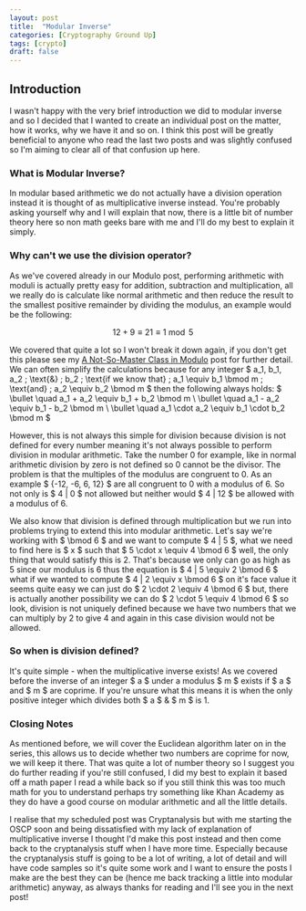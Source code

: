 ```yaml
---
layout: post
title:  "Modular Inverse"
categories: [Cryptography Ground Up]
tags: [crypto]
draft: false
---
```


## Introduction

I wasn't happy with the very brief introduction we did to modular inverse and so I decided that I wanted to create an individual post on the matter, how it works, why we have it and so on. I think this post will be greatly beneficial to anyone who read the last two posts and was slightly confused so I'm aiming to clear all of that confusion up here.

### What is Modular Inverse?

In modular based arithmetic we do not actually have a division operation instead it is thought of as multiplicative inverse instead. You're probably asking yourself why and I will explain that now, there is a little bit of number theory here so non math geeks bare with me and I'll do my best to explain it simply.

### Why can't we use the division operator?

As we've covered already in our Modulo post, performing arithmetic with moduli is actually pretty easy for addition, subtraction and multiplication, all we really do is calculate like normal arithmetic and then reduce the result to the smallest positive remainder by dividing the modulus, an example would be the following:

$$ 12+9 \equiv 21 \equiv 1 \bmod 5 $$

We covered that quite a lot so I won't break it down again, if you don't get this please see my [A Not-So-Master Class in Modulo](https://linxz.co.uk/cryptography%20ground%20up/2019/01/30/CGU-Entry-03.html) post for further detail. We can often simplify the calculations because for any integer $ a_1, b_1, a_2 \; \text{&}  \; b_2 \; \text{if we know that} \; a_1 \equiv b_1 \bmod m \; \text{and} \; a_2 \equiv b_2 \bmod m $ then the following always holds:
$ \bullet \quad a_1 + a_2 \equiv b_1 + b_2 \bmod m \\
\bullet \quad a_1 - a_2 \equiv b_1 - b_2 \bmod m \\
\bullet \quad a_1 \cdot a_2 \equiv b_1 \cdot b_2 \bmod m $

However, this is not always this simple for division because division is not defined for every number meaning it's not always possible to perform division in modular arithmetic. Take the number 0 for example, like in normal arithmetic division by zero is not defined so 0 cannot be the divisor. The problem is that the multiples of the modulus are congruent to 0. As an example $ \{-12, -6, 6, 12\} $ are all congruent to 0 with a modulus of 6. So not only is $ 4 | 0 $ not allowed but neither would $ 4 | 12 $ be allowed with a modulus of 6.

We also know that division is defined through multiplication but we run into problems trying to extend this into modular arithmetic. Let's say we're working with $ \bmod 6 $ and we want to compute $ 4 | 5 $, what we need to find here is $ x $ such that $ 5 \cdot x \equiv 4 \bmod 6 $ well, the only thing that would satisfy this is 2. That's because we only can go as high as 5 since our modulus is 6 thus the equation is $ 4 | 5 \equiv 2 \bmod 6 $ what if we wanted to compute $ 4 | 2 \equiv x \bmod 6 $ on it's face value it seems quite easy we can just do $ 2 \cdot 2 \equiv 4 \bmod 6 $ but, there is actually another possibility we can do $ 2 \cdot 5 \equiv 4 \bmod 6 $ so look, division is not uniquely defined because we have two numbers that we can multiply by 2 to give 4 and again in this case division would not be allowed.

### So when is division defined?

It's quite simple - when the multiplicative inverse exists! As we covered before the inverse of an integer $ a $ under a modulus $ m $ exists if $ a $ and $ m $ are coprime. If you're unsure what this means it is when the only positive integer which divides both $ a $ & $ m $ is 1.

### Closing Notes

As mentioned before, we will cover the Euclidean algorithm later on in the series, this allows us to decide whether two numbers are coprime for now, we will keep it there. That was quite a lot of number theory so I suggest you do further reading if you're still confused, I did my best to explain it based off a math paper I read a while back so if you still think this was too much math for you to understand perhaps try something like Khan Academy as they do have a good course on modular arithmetic and all the little details.

I realise that my scheduled post was Cryptanalysis but with me starting the OSCP soon and being dissatisfied with my lack of explanation of multiplicative inverse I thought I'd make this post instead and then come back to the cryptanalysis stuff when I have more time. Especially because the cryptanalysis stuff is going to be a lot of writing, a lot of detail and will have code samples so it's quite some work and I want to ensure the posts I make are the best they can be (hence me back tracking a little into modular arithmetic) anyway, as always thanks for reading and I'll see you in the next post!